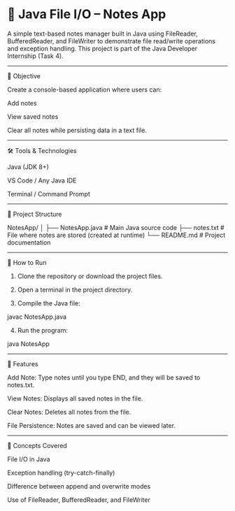 # 📒 Java File I/O – Notes App
A simple text-based notes manager built in Java using FileReader, BufferedReader, and FileWriter to demonstrate file read/write operations and exception handling.
This project is part of the Java Developer Internship (Task 4).


---

🎯 Objective

Create a console-based application where users can:

Add notes

View saved notes

Clear all notes
while persisting data in a text file.



---

🛠 Tools & Technologies

Java (JDK 8+)

VS Code / Any Java IDE

Terminal / Command Prompt



---

📂 Project Structure

NotesApp/
│
├── NotesApp.java      # Main Java source code
├── notes.txt          # File where notes are stored (created at runtime)
└── README.md          # Project documentation


---

🚀 How to Run

1. Clone the repository or download the project files.


2. Open a terminal in the project directory.


3. Compile the Java file:

javac NotesApp.java


4. Run the program:

java NotesApp




---

📌 Features

Add Note: Type notes until you type END, and they will be saved to notes.txt.

View Notes: Displays all saved notes in the file.

Clear Notes: Deletes all notes from the file.

File Persistence: Notes are saved and can be viewed later.



---

🧠 Concepts Covered

File I/O in Java

Exception handling (try-catch-finally)

Difference between append and overwrite modes

Use of FileReader, BufferedReader, and FileWriter
